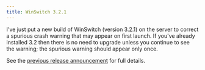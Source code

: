 ```yaml
---
title: WinSwitch 3.2.1
---
```


I've just put a new build of WinSwitch (version 3.2.1) on the server to correct a spurious crash warning that may appear on first launch. If you've already installed 3.2 then there is no need to upgrade unless you continue to see the warning; the spurious warning should appear only once.

See the [previous release announcement](http://www.wincent.com/a/news/archives/2006/04/winswitch_32_un.php) for full details.
